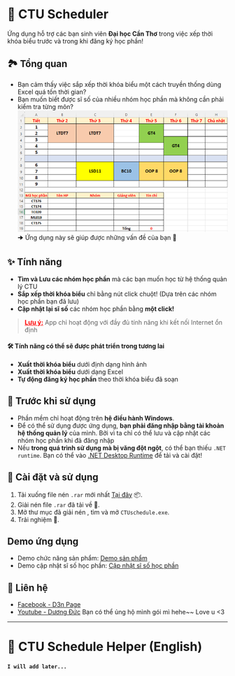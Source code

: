 # 🚀 CTU Scheduler
Ứng dụng hỗ trợ các bạn sinh viên **Đại học Cần Thơ** trong việc xếp thời khóa biểu trước và trong khi đăng ký học phần!
## 🏞️ Tổng quan
* Bạn cảm thấy việc sắp xếp thời khóa biểu một cách truyền thống dùng Excel quá tốn thời gian?
* Bạn muốn biết được sĩ số của nhiều nhóm học phần mà không cần phải kiểm tra từng môn?
![Excel Image](./Images/Excel.PNG)
🠊  Ứng dụng này sẽ giúp được những vấn đề của bạn 🎉

## ✨ Tính năng
* **Tìm và Lưu các nhóm học phần** mà các bạn muốn học từ hệ thống quản lý CTU
* **Sắp xếp thời khóa biểu** chỉ bằng nút click chuột! (Dựa trên các nhóm học phần bạn đã lưu)
* **Cập nhật lại sĩ số** các nhóm học phần bằng **một click!**
> <span style="color:red; text-decoration:underline; font-weight:bold;">Lưu ý:</span> App chỉ hoạt động với đầy đủ tính năng khi kết nối Internet ổn định
#### 🛠️ Tính năng có thể sẽ được phát triển trong tương lai
* **Xuất thời khóa biểu** dưới định dạng hình ảnh
* **Xuất thời khóa biểu** dưới dạng Excel
* **Tự động đăng ký học phần** theo thời khóa biểu đã soạn

## 📌 Trước khi sử dụng
* Phần mềm chỉ hoạt động trên **hệ điều hành Windows**.
* Để có thể sử dụng được ứng dụng, **bạn phải đăng nhập bằng tài khoản hệ thống quản lý** của mình. Bởi vì ta chỉ có thể lưu và cập nhật các nhóm học phần khi đã đăng nhập
* Nếu **trong quá trình sử dụng mà bị văng đột ngột**, có thể bạn thiếu `.NET runtime`. Bạn có thể vào [.NET Desktop Runtime](https://dotnet.microsoft.com/en-us/download/dotnet/thank-you/runtime-desktop-8.0.18-windows-x64-installer) để tải và cài đặt!
## 🚀 Cài đặt và sử dụng
1.  Tải xuống file nén `.rar` mới nhất [Tại đây](https://github.com/d3nhatv0lam/CTUschedule/releases) 📦.
2. Giải nén file `.rar` đã tải về  📂.
3. Mở thư mục đã giải nén , tìm và mở `CTUschedule.exe`.
4. Trải nghiệm 🎉.
## Demo ứng dụng
* Demo chức năng sản phẩm: [Demo sản phẩm](https://youtu.be/WGhXLnUdkPA)
* Demo cập nhật sĩ số học phần: [Cập nhật sĩ số học phần](https://youtu.be/FmY7GeEiG3c)

## 📧 Liên hệ
* [Facebook - D3n Page](https://www.facebook.com/profile.php?id=100088452777261)
* [Youtube - Dương Đức](https://www.youtube.com/@ucduong9984)
Bạn có thể ủng hộ mình gói mì hehe~~ Love u <3

---
# 🚀 CTU Schedule Helper (English)
**`I will add later...`**
